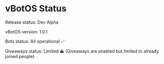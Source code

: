 # vBotOS Status

Release status: Dev Alpha

vBotOS version: 1.0.1

Bots status: All operational ✅

Giveaways status: Limited ⚠️ (Giveaways are enabled but limited to already joined people)
